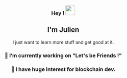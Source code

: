 
### <div align="center"> Hey ! <img src="https://raw.githubusercontent.com/MartinHeinz/MartinHeinz/master/wave.gif" width="30px"></div>
## <div align="center">I'm Julien </div>
<div align="center">I just want to learn more stuff and get good at it.</div>

###  <div align="center">🔭 I’m currently working on "Let's be Friends !" </div>

### <div align="center">🌱 I have huge interest for blockchain dev. </div>


<!--
**JulienMaurice/JulienMaurice** is a ✨ _special_ ✨ repository because its `README.md` (this file) appears on your GitHub profile.

Here are some ideas to get you started:

- 🔭 I’m currently working on ... 
- 🌱 I’m currently learning ...
- 👯 I’m looking to collaborate on ...
- 🤔 I’m looking for help with ...
- 💬 Ask me about ...
- 📫 How to reach me: ...
- 😄 Pronouns: ...
- ⚡ Fun fact: ...
-->
